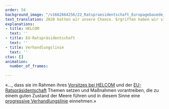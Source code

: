 ```yaml
---
order: 54
background_image: "/v1662664256/22_Ratspraesidentschaft_Europagebauede_jolan-wathelet-unsplash_cozefo_g8dbob.jpg"
text_translation: 2020 hatten wir unsere Chance. Ergriffen haben wir sie nicht wirklich.
explanations:
- title: HELCOM
  text: ''
- title: EU-Ratspräsidentschaft
  text: ''
- title: Verhandlungslinie
  text: ''
ctas: []
animation:
  number_of_frames: 

---
```

«…, dass sie im Rahmen ihres [Vorsitzes bei HELCOM](# "HELCOM") und der [EU-Ratspräsident­schaft](# "EU-Ratspräsidentschaft") Themen setzen und Maßnahmen vorantreiben, die zu einem guten Zustand der Meere führen und in diesem Sinne eine [progressive Verhandlungslinie](# "Verhandlungslinie") einnehmen.»
